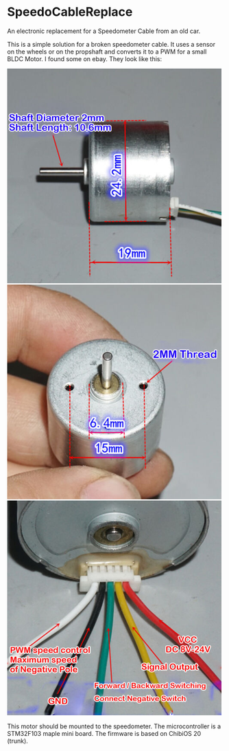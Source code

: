 # SpeedoCableReplace
An electronic replacement for a Speedometer Cable from an old car.

This is a simple solution for a broken speedometer cable. 
It uses a sensor on the wheels or on the propshaft and converts
it to a PWM for a small BLDC Motor.
I found some on ebay. They look like this:

![](pics/Motor_Diameter.JPG)
![](pics/Motor_Diameter2.JPG)
![](pics/Motor_Pinout.JPG)

This motor should be mounted to the speedometer. The microcontroller is a STM32F103 
maple mini board. The firmware is based on ChibiOS 20 (trunk).